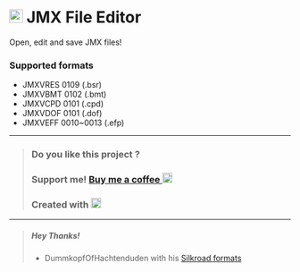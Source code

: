 # [<img src="https://i.imgur.com/vvB2LA0.png" width="24" height="24">](#) JMX File Editor

Open, edit and save JMX files!

### Supported formats
- JMXVRES 0109 (.bsr)
- JMXVBMT 0102 (.bmt)
- JMXVCPD 0101 (.cpd)
- JMXVDOF 0101 (.dof)
- JMXVEFF 0010~0013 (.efp)

---
> ### Do you like this project ? 
> ### Support me! [Buy me a coffee <img src="https://twemoji.maxcdn.com/2/72x72/2615.png" width="18" height="18">](https://www.buymeacoffee.com/JellyBitz "Coffee <3")
> 
> ### Created with [<img title="Yes, Code!" src="https://twemoji.maxcdn.com/2/72x72/1f499.png" width="18" height="18">](#)

---
> ##### Hey Thanks!
> - DummkopfOfHachtenduden with his [Silkroad formats](https://github.com/DummkopfOfHachtenduden/SilkroadDoc/wiki/Formats)
